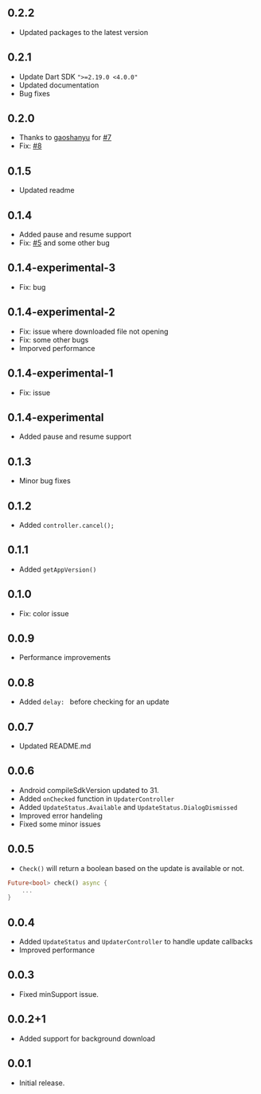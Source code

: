 ## 0.2.2
- Updated packages to the latest version

## 0.2.1
- Update Dart SDK `">=2.19.0 <4.0.0"`
- Updated documentation
- Bug fixes

## 0.2.0
- Thanks to [gaoshanyu](https://github.com/gaoshanyu) for [#7](https://github.com/MarsadMaqsood/updater/pull/7)
- Fix: [#8](https://github.com/MarsadMaqsood/updater/pull/8)


## 0.1.5
- Updated readme
## 0.1.4
- Added pause and resume support
- Fix: [#5](https://github.com/MarsadMaqsood/updater/pull/5#issue-1407313885) and some other bug

## 0.1.4-experimental-3
- Fix: bug

## 0.1.4-experimental-2
- Fix: issue where downloaded file not opening
- Fix: some other bugs
- Imporved performance

## 0.1.4-experimental-1
- Fix: issue

## 0.1.4-experimental
- Added pause and resume support

## 0.1.3
- Minor bug fixes

## 0.1.2
- Added `controller.cancel();`

## 0.1.1
- Added `getAppVersion()`

## 0.1.0
- Fix: color issue

## 0.0.9
- Performance improvements

## 0.0.8
- Added `delay: ` before checking for an update

## 0.0.7
- Updated README.md

## 0.0.6
- Android compileSdkVersion updated to 31.
- Added `onChecked` function in `UpdaterController`
- Added `UpdateStatus.Available` and `UpdateStatus.DialogDismissed`
- Improved error handeling
- Fixed some minor issues

## 0.0.5
- `Check()` will return a boolean based on the update is available or not.
```dart
Future<bool> check() async {
    ...
}
```

## 0.0.4
- Added `UpdateStatus` and `UpdaterController` to handle update callbacks
- Improved performance

## 0.0.3
- Fixed minSupport issue.

## 0.0.2+1
- Added support for background download

## 0.0.1
* Initial release.
